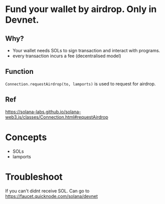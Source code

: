 # Fund your wallet by airdrop. Only in Devnet.

## Why?

- Your wallet needs SOLs to sign transaction and interact with programs.
- every transaction incurs a fee (decentralised model)

## Function
`Connection.requestAirdrop(to, lamports)` is used to request for airdrop.

## Ref
https://solana-labs.github.io/solana-web3.js/classes/Connection.html#requestAirdrop

# Concepts

- SOLs
- lamports

# Troubleshoot
If you can't didnt receive SOL. Can go to https://faucet.quicknode.com/solana/devnet
